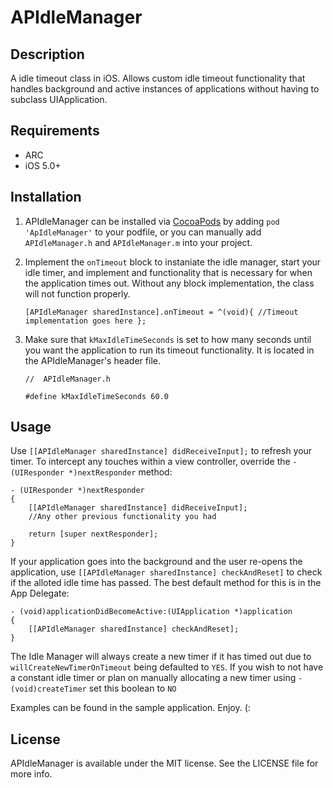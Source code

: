 # APIdleManager

## Description

A idle timeout class in iOS. Allows custom idle timeout functionality that handles background and active instances of applications without having to subclass UIApplication.

## Requirements

- ARC
- iOS 5.0+

## Installation

1. APIdleManager can be installed via [CocoaPods](http://cocoapods.org/) by adding `pod 'ApIdleManager'` to your podfile, or you can manually add `APIdleManager.h` and `APIdleManager.m` into your project.
2. Implement the `onTimeout` block to instaniate the idle manager, start your idle timer, and implement and functionality that is necessary for when the application times out. Without any block implementation, the class will not function properly.

    ```
    [APIdleManager sharedInstance].onTimeout = ^(void){ //Timeout implementation goes here };
    ```
3. Make sure that `kMaxIdleTimeSeconds` is set to how many seconds until you want the application to run its timeout functionality. It is located in the APIdleManager's header file.

    ```
    //	APIdleManager.h
	 
	#define kMaxIdleTimeSeconds 60.0
    ```


## Usage

Use `[[APIdleManager sharedInstance] didReceiveInput];` to refresh your timer. To intercept any touches within a view controller, override the `-(UIResponder *)nextResponder` method:

	- (UIResponder *)nextResponder
	{
   		[[APIdleManager sharedInstance] didReceiveInput];
   		//Any other previous functionality you had
   
   		return [super nextResponder];
	}
		

If your application goes into the background and the user re-opens the application, use `[[APIdleManager sharedInstance] checkAndReset]` to check if the alloted idle time has passed. The best default method for this is in the App Delegate:

    
    - (void)applicationDidBecomeActive:(UIApplication *)application
    {
    	[[APIdleManager sharedInstance] checkAndReset];
    }
    

 

The Idle Manager will always create a new timer if it has timed out due to `willCreateNewTimerOnTimeout` being defaulted to `YES`. If you wish to not have a constant idle timer or plan on manually allocating a new timer using `-(void)createTimer` set this boolean to `NO`

Examples can be found in the sample application. Enjoy. (:

## License

APIdleManager is available under the MIT license. See the LICENSE file for more info.